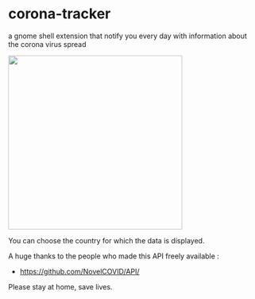 # corona-tracker
a gnome shell extension that notify you every day with information about the corona virus spread


<img height="350" src="https://raw.githubusercontent.com/lachhebo/corona-tracker/resources/covid.png" />


You can choose the country for which the data is displayed. 

A huge thanks to the people who made this API freely available : 
- https://github.com/NovelCOVID/API/


Please stay at home, save lives. 